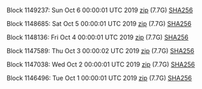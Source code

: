 Block 1149237: Sun Oct  6 00:00:01 UTC 2019 [zip](https://dash-bootstrap.ams3.digitaloceanspaces.com/mainnet/2019-10-06/bootstrap.dat.zip) (7.7G) [SHA256](https://dash-bootstrap.ams3.digitaloceanspaces.com/mainnet/2019-10-06/sha256.txt)

Block 1148685: Sat Oct  5 00:00:01 UTC 2019 [zip](https://dash-bootstrap.ams3.digitaloceanspaces.com/mainnet/2019-10-05/bootstrap.dat.zip) (7.7G) [SHA256](https://dash-bootstrap.ams3.digitaloceanspaces.com/mainnet/2019-10-05/sha256.txt)

Block 1148136: Fri Oct  4 00:00:01 UTC 2019 [zip](https://dash-bootstrap.ams3.digitaloceanspaces.com/mainnet/2019-10-04/bootstrap.dat.zip) (7.7G) [SHA256](https://dash-bootstrap.ams3.digitaloceanspaces.com/mainnet/2019-10-04/sha256.txt)

Block 1147589: Thu Oct  3 00:00:02 UTC 2019 [zip](https://dash-bootstrap.ams3.digitaloceanspaces.com/mainnet/2019-10-03/bootstrap.dat.zip) (7.7G) [SHA256](https://dash-bootstrap.ams3.digitaloceanspaces.com/mainnet/2019-10-03/sha256.txt)

Block 1147038: Wed Oct  2 00:00:01 UTC 2019 [zip](https://dash-bootstrap.ams3.digitaloceanspaces.com/mainnet/2019-10-02/bootstrap.dat.zip) (7.7G) [SHA256](https://dash-bootstrap.ams3.digitaloceanspaces.com/mainnet/2019-10-02/sha256.txt)

Block 1146496: Tue Oct  1 00:00:01 UTC 2019 [zip](https://dash-bootstrap.ams3.digitaloceanspaces.com/mainnet/2019-10-01/bootstrap.dat.zip) (7.7G) [SHA256](https://dash-bootstrap.ams3.digitaloceanspaces.com/mainnet/2019-10-01/sha256.txt)
